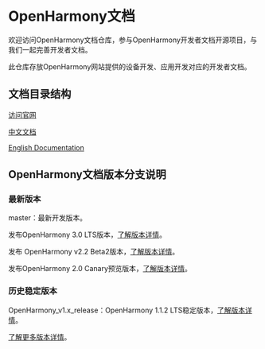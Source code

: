 # OpenHarmony文档

欢迎访问OpenHarmony文档仓库，参与OpenHarmony开发者文档开源项目，与我们一起完善开发者文档。

此仓库存放OpenHarmony网站提供的设备开发、应用开发对应的开发者文档。

## 文档目录结构

[访问官网](https://www.openharmony.cn/)

[中文文档](zh-cn/readme.md)

[English Documentation](en/readme.md)

## OpenHarmony文档版本分支说明

### 最新版本

master：最新开发版本。  

发布OpenHarmony 3.0 LTS版本，[了解版本详情](zh-cn/release-notes/OpenHarmony-v3.0-LTS.md)。

发布 OpenHarmony v2.2 Beta2版本，[了解版本详情](zh-cn/release-notes/OpenHarmony-v2.2-beta2.md)。

发布OpenHarmony 2.0 Canary预览版本，[了解版本详情](zh-cn/release-notes/OpenHarmony-2-0-Canary.md)。

### 历史稳定版本

OpenHarmony_v1.x_release：OpenHarmony 1.1.2 LTS稳定版本，[了解版本详情](zh-cn/release-notes/OpenHarmony-v1.1.2-LTS.md)。

[了解更多版本详情](https://gitee.com/openharmony/docs/blob/master/zh-cn/release-notes/)。






